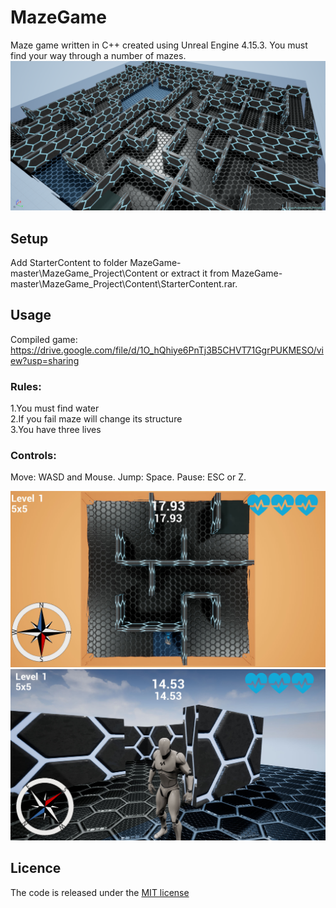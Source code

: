 # MazeGame

Maze game written in C++ created using Unreal Engine 4.15.3. You must find your way through a number of mazes.
![alt text](https://github.com/MateuszKapusta/MazeGame/blob/master/Pictures/Maze.png)

## Setup

Add StarterContent to folder MazeGame-master\MazeGame_Project\Content or extract it from MazeGame-master\MazeGame_Project\Content\StarterContent.rar.<br />

## Usage

Compiled game: https://drive.google.com/file/d/1O_hQhiye6PnTj3B5CHVT71GgrPUKMESO/view?usp=sharing   <br />

### Rules:<br />
1.You must find water <br />
2.If you fail maze will change its structure <br />
3.You have three lives <br />

### Controls:<br />
Move: WASD and Mouse. Jump: Space. Pause: ESC or Z.


![alt text](https://github.com/MateuszKapusta/MazeGame/blob/master/Pictures/Start.jpg)
![alt text](https://github.com/MateuszKapusta/MazeGame/blob/master/Pictures/Game.jpg)


## Licence

The code is released under the [MIT license](https://github.com/MateuszKapusta/MazeGame/blob/master/LICENSE)
